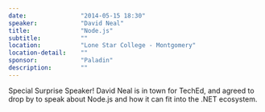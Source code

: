 ```yaml
---
date:               "2014-05-15 18:30"
speaker:            "David Neal"
title:              "Node.js"
subtitle:           ""
location:           "Lone Star College - Montgomery"
location-detail:    ""
sponsor:            "Paladin"
description:        ""
---
```

Special Surprise Speaker!  David Neal is in town for TechEd, and agreed to drop
by to speak about Node.js and how it can fit into the .NET ecosystem.

